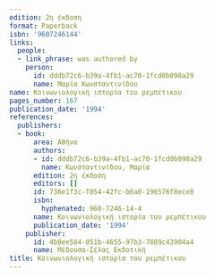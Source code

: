 ```yaml
---
edition: 2η έκδοση
format: Paperback
isbn: '9607246144'
links:
  people:
  - link_phrase: was authored by
    person:
      id: dddb72c6-b39a-4fb1-ac70-1fcd0b098a29
      name: Μαρία Κωνσταντινίδου
name: Κοινωνιολογική ιστορία του ρεμπέτικου
pages_number: 167
publication_date: '1994'
references:
  publishers:
  - book:
      area: Αθήνα
      authors:
      - id: dddb72c6-b39a-4fb1-ac70-1fcd0b098a29
        name: Κωνσταντινίδου, Μαρία
      edition: 2η έκδοση
      editors: []
      id: 736e1f3c-f054-42fc-b6a0-196576f8ece8
      isbn:
        hyphenated: 960-7246-14-4
      name: Κοινωνιολογική ιστορία του ρεμπέτικου
      publication_date: '1994'
    publisher:
      id: 4b0ee584-051b-4655-97b3-7889c43904a4
      name: Μέδουσα-Σέλας Εκδοτική
title: Κοινωνιολογική ιστορία του ρεμπέτικου
---
```


